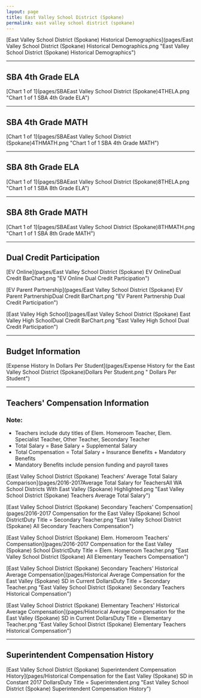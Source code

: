```yaml
---
layout: page
title: East Valley School District (Spokane)
permalink: east valley school district (spokane)
---
```



[East Valley School District (Spokane) Historical Demographics](pages/East Valley School District (Spokane) Historical Demographics.png "East Valley School District (Spokane) Historical Demographics")

___

## SBA 4th Grade ELA

[Chart 1 of 1](pages/SBAEast Valley School District (Spokane)4THELA.png "Chart 1 of 1 SBA 4th Grade ELA")


___

## SBA 4th Grade MATH

[Chart 1 of 1](pages/SBAEast Valley School District (Spokane)4THMATH.png "Chart 1 of 1 SBA 4th Grade MATH")


___

## SBA 8th Grade ELA

[Chart 1 of 1](pages/SBAEast Valley School District (Spokane)8THELA.png "Chart 1 of 1 SBA 8th Grade ELA")


___

## SBA 8th Grade MATH

[Chart 1 of 1](pages/SBAEast Valley School District (Spokane)8THMATH.png "Chart 1 of 1 SBA 8th Grade MATH")


___

## Dual Credit Participation

[EV Online](pages/East Valley School District (Spokane) EV OnlineDual Credit BarChart.png "EV Online Dual Credit Participation")

[EV Parent Partnership](pages/East Valley School District (Spokane) EV Parent PartnershipDual Credit BarChart.png "EV Parent Partnership Dual Credit Participation")

[East Valley High School](pages/East Valley School District (Spokane) East Valley High SchoolDual Credit BarChart.png "East Valley High School Dual Credit Participation")


___

## Budget Information

[Expense History In Dollars Per Student](pages/Expense History for the East Valley School District (Spokane)Dollars Per Student.png " Dollars Per Student")


___

## Teachers' Compensation Information
### Note:
- Teachers include duty titles of Elem. Homeroom Teacher, Elem. Specialist Teacher, Other Teacher, Secondary Teacher
- Total Salary = Base Salary + Supplemental Salary
- Total Compensation = Total Salary + Insurance Benefits + Mandatory Benefits
- Mandatory Benefits include pension funding and payroll taxes

[East Valley School District (Spokane) Teachers' Average Total Salary Comparison](pages/2016-2017Average Total Salary for TeachersAll WA School Districts With East Valley (Spokane) Highlighted.png "East Valley School District (Spokane) Teachers Average Total Salary")

[East Valley School District (Spokane) Secondary Teachers' Compensation](pages/2016-2017 Compensation for the East Valley (Spokane) School DistrictDuty Title = Secondary Teacher.png "East Valley School District (Spokane) All Secondary Teachers Compensation")

[East Valley School District (Spokane) Elem. Homeroom Teachers' Compensation](pages/2016-2017 Compensation for the East Valley (Spokane) School DistrictDuty Title = Elem. Homeroom Teacher.png "East Valley School District (Spokane) All Elementary Teachers Compensation")

[East Valley School District (Spokane) Secondary Teachers' Historical Average Compensation](pages/Historical Average Compensation for the East Valley (Spokane) SD in Current DollarsDuty Title = Secondary Teacher.png "East Valley School District (Spokane) Secondary Teachers Historical Compensation")

[East Valley School District (Spokane) Elementary Teachers' Historical Average Compensation](pages/Historical Average Compensation for the East Valley (Spokane) SD in Current DollarsDuty Title = Elementary Teacher.png "East Valley School District (Spokane) Elementary Teachers Historical Compensation")


___

## Superintendent Compensation History

[East Valley School District (Spokane) Superintendent Compensation History](pages/Historical Compensation for the East Valley (Spokane) SD in Constant 2017 DollarsDuty Title = Superintendent.png "East Valley School District (Spokane) Superintendent Compensation History")

